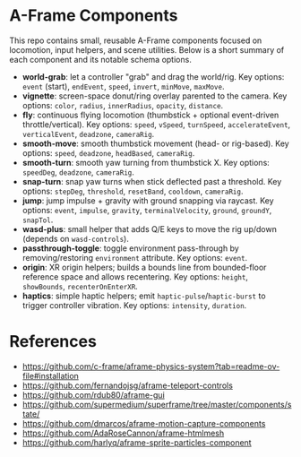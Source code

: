 # A-Frame Components

This repo contains small, reusable A-Frame components focused on locomotion, input helpers, and scene utilities. Below is a short summary of each component and its notable schema options.

- **world-grab**: let a controller "grab" and drag the world/rig. Key options: `event` (start), `endEvent`, `speed`, `invert`, `minMove`, `maxMove`.
- **vignette**: screen-space donut/ring overlay parented to the camera. Key options: `color`, `radius`, `innerRadius`, `opacity`, `distance`.
- **fly**: continuous flying locomotion (thumbstick + optional event-driven throttle/vertical). Key options: `speed`, `vSpeed`, `turnSpeed`, `accelerateEvent`, `verticalEvent`, `deadzone`, `cameraRig`.
- **smooth-move**: smooth thumbstick movement (head- or rig-based). Key options: `speed`, `deadzone`, `headBased`, `cameraRig`.
- **smooth-turn**: smooth yaw turning from thumbstick X. Key options: `speedDeg`, `deadzone`, `cameraRig`.
- **snap-turn**: snap yaw turns when stick deflected past a threshold. Key options: `stepDeg`, `threshold`, `resetBand`, `cooldown`, `cameraRig`.
- **jump**: jump impulse + gravity with ground snapping via raycast. Key options: `event`, `impulse`, `gravity`, `terminalVelocity`, `ground`, `groundY`, `snapTol`.
- **wasd-plus**: small helper that adds Q/E keys to move the rig up/down (depends on `wasd-controls`).
- **passthrough-toggle**: toggle environment pass-through by removing/restoring `environment` attribute. Key options: `event`.
- **origin**: XR origin helpers; builds a bounds line from bounded-floor reference space and allows recentering. Key options: `height`, `showBounds`, `recenterOnEnterXR`.
- **haptics**: simple haptic helpers; emit `haptic-pulse`/`haptic-burst` to trigger controller vibration. Key options: `intensity`, `duration`.

# References
- https://github.com/c-frame/aframe-physics-system?tab=readme-ov-file#installation
- https://github.com/fernandojsg/aframe-teleport-controls
- https://github.com/rdub80/aframe-gui
- https://github.com/supermedium/superframe/tree/master/components/state/
- https://github.com/dmarcos/aframe-motion-capture-components
- https://github.com/AdaRoseCannon/aframe-htmlmesh
- https://github.com/harlyq/aframe-sprite-particles-component